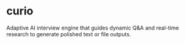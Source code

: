 # curio
Adaptive AI interview engine that guides dynamic Q&amp;A and real-time research to generate polished text or file outputs.
